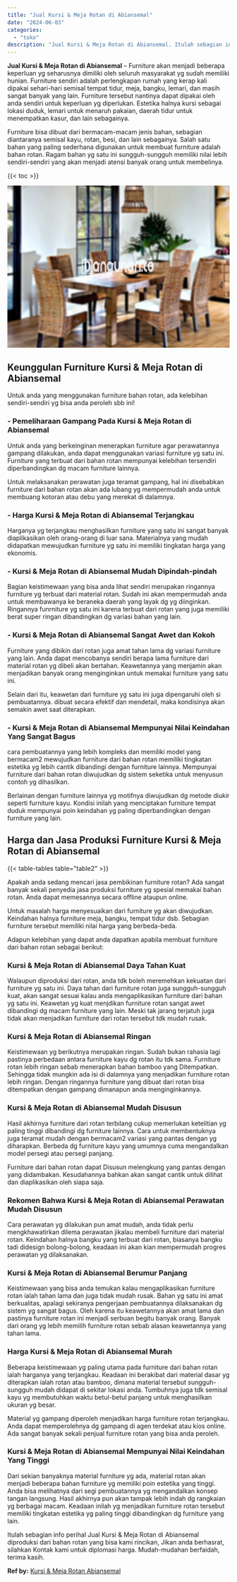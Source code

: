 ```yaml
---
title: "Jual Kursi & Meja Rotan di Abiansemal"
date: "2024-06-03"
categories: 
  - "toko"
description: "Jual Kursi & Meja Rotan di Abiansemal. Itulah sebagian info perihal Jual Kursi & Meja Rotan di Abiansemal diproduksi dari bahan rotan yang bisa kami rincikan..."
---
```


**Jual Kursi & Meja Rotan di Abiansemal** – Furniture akan menjadi beberapa keperluan yg seharusnya dimiliki oleh seluruh masyarakat yg sudah memiliki hunian. Furniture sendiri adalah perlengkapan rumah yang kerap kali dipakai sehari-hari semisal tempat tidur, meja, bangku, lemari, dan masih sangat banyak yang lain. Furniture tersebut nantinya dapat dipakai oleh anda sendiri untuk keperluan yg diperlukan. Estetika halnya kursi sebagai lokasi duduk, lemari untuk menaruh pakaian, daerah tidur untuk menempatkan kasur, dan lain sebagainya.

Furniture bisa dibuat dari bermacam-macam jenis bahan, sebagian diantaranya semisal kayu, rotan, besi, dan lain sebagainya. Salah satu bahan yang paling sederhana digunakan untuk membuat furniture adalah bahan rotan. Ragam bahan yg satu ini sungguh-sungguh memiliki nilai lebih sendiri-sendiri yang akan menjadi atensi banyak orang untuk membelinya.

{{< toc >}}

![Jual Kursi & Meja Rotan di Abiansemal](/images/kursi-meja-rotan-murah21.png)

## Keunggulan Furniture Kursi & Meja Rotan di Abiansemal

Untuk anda yang menggunakan furniture bahan rotan, ada kelebihan sendiri-sendiri yg bisa anda peroleh sbb ini!

### \- Pemeliharaan Gampang Pada Kursi & Meja Rotan di Abiansemal

Untuk anda yang berkeinginan menerapkan furniture agar perawatannya gampang dilakukan, anda dapat menggunakan variasi furniture yg satu ini. Furniture yang terbuat dari bahan rotan mempunyai kelebihan tersendiri diperbandingkan dg macam furniture lainnya.

Untuk melaksanakan perawatan juga teramat gampang, hal ini disebabkan furniture dari bahan rotan akan ada lubang yg mempermudah anda untuk membuang kotoran atau debu yang merekat di dalamnya.

### \- Harga Kursi & Meja Rotan di Abiansemal Terjangkau

Harganya yg terjangkau menghasilkan furniture yang satu ini sangat banyak diaplikasikan oleh orang-orang di luar sana. Materialnya yang mudah didapatkan mewujudkan furniture yg satu ini memiliki tingkatan harga yang ekonomis.

### \- Kursi & Meja Rotan di Abiansemal Mudah Dipindah-pindah

Bagian keistimewaan yang bisa anda lihat sendiri merupakan ringannya furniture yg terbuat dari material rotan. Sudah ini akan mempermudah anda untuk membawanya ke beraneka daerah yang layak dg yg diinginkan. Ringannya funrniture yg satu ini karena terbuat dari rotan yang juga memiliki berat super ringan dibandingkan dg variasi bahan yang lain.

### \- Kursi & Meja Rotan di Abiansemal Sangat Awet dan Kokoh

Furniture yang dibikin dari rotan juga amat tahan lama dg variasi furniture yang lain. Anda dapat mencobanya sendiri berapa lama furniture dari material rotan yg dibeli akan bertahan. Keawetannya yang menjamin akan menjadikan banyak orang menginginkan untuk memakai furniture yang satu ini.

Selain dari itu, keawetan dari furniture yg satu ini juga dipengaruhi oleh si pembuatannya. dibuat secara efektif dan mendetail, maka kondisinya akan semakin awet saat diterapkan.

### \- Kursi & Meja Rotan di Abiansemal Mempunyai Nilai Keindahan Yang Sangat Bagus

cara pembuatannya yang lebih kompleks dan memiliki model yang bermacam2 mewujudkan furniture dari bahan rotan memiliki tingkatan estetika yg lebih cantik dibandingi dengan furniture lainnya. Mempunyai furniture dari bahan rotan diwujudkan dg sistem seketika untuk menyusun contoh yg dihasilkan.

Berlainan dengan furniture lainnya yg motifnya diwujudkan dg metode diukir seperti furniture kayu. Kondisi inilah yang menciptakan furniture tempat duduk mempunyai poin keindahan yg paling diperbandingkan dengan furniture yang lain.

## Harga dan Jasa Produksi Furniture Kursi & Meja Rotan di Abiansemal

{{< table-tables table="table2" >}}

Apakah anda sedang mencari jasa pembikinan furniture rotan? Ada sangat banyak sekali penyedia jasa produksi furniture yg spesial memakai bahan rotan. Anda dapat memesannya secara offline ataupun online.

Untuk masalah harga menyesuaikan dari furniture yg akan diwujudkan. Keindahan halnya furniture meja, bangku, tempat tidur dsb. Sebagian furniture tersebut memiliki nilai harga yang berbeda-beda.

Adapun kelebihan yang dapat anda dapatkan apabila membuat furniture dari bahan rotan sebagai berikut:

### Kursi & Meja Rotan di Abiansemal Daya Tahan Kuat

Walaupun diproduksi dari rotan, anda tdk boleh meremehkan kekuatan dari furniture yg satu ini. Daya tahan dari furniture rotan juga sungguh-sungguh kuat, akan sangat sesuai kalau anda mengaplikasikan furniture dari bahan yg satu ini. Keawetan yg kuat menjdikan furniture rotan sangat awet dibandingi dg macam furniture yang lain. Meski tak jarang terjatuh juga tidak akan menjadikan furniture dari rotan tersebut tdk mudah rusak.

### Kursi & Meja Rotan di Abiansemal Ringan

Keistimewaan yg berikutnya merupakan ringan. Sudah bukan rahasia lagi pastinya perbedaan antara furniture kayu dg rotan itu tdk sama. Furniture rotan lebih ringan sebab menerapkan bahan bamboo yang Ditempatkan. Sehingga tidak mungkin ada isi di dalamnya yang menjadikan furniture rotan lebih ringan. Dengan ringannya furniture yang dibuat dari rotan bisa ditempatkan dengan gampang dimanapun anda menginginkannya.

### Kursi & Meja Rotan di Abiansemal Mudah Disusun

Hasil akhirnya furniture dari rotan terbilang cukup memerlukan ketelitian yg paling tinggi dibandingi dg furniture lainnya. Cara untuk membentuknya juga teramat mudah dengan bermacam2 variasi yang pantas dengan yg diharapkan. Berbeda dg furniture kayu yang umumnya cuma mengandalkan model persegi atau persegi panjang.

Furniture dari bahan rotan dapat Disusun melengkung yang pantas dengan yang didambakan. Kesudahannya bahkan akan sangat cantik untuk dilihat dan diaplikasikan oleh siapa saja.

### Rekomen Bahwa Kursi & Meja Rotan di Abiansemal Perawatan Mudah Disusun

Cara perawatan yg dilakukan pun amat mudah, anda tidak perlu mengkhawatirkan dilema perawatan jikalau membeli furniture dari material rotan. Keindahan halnya bangku yang terbuat dari rotan, biasanya bangku tadi didesign bolong-bolong, keadaan ini akan kian mempermudah progres perawatan yg dilaksanakan.

### Kursi & Meja Rotan di Abiansemal Berumur Panjang

Keistimewaan yang bisa anda temukan kalau mengaplikasikan furniture rotan ialah tahan lama dan juga tidak mudah rusak. Bahan yg satu ini amat berkualitas, apalagi sekiranya pengerjaan pembuatannya dilaksanakan dg sistem yg sangat bagus. Oleh karena itu keawetannya akan amat lama dan pastinya furniture rotan ini menjadi serbuan begitu banyak orang. Banyak dari orang yg lebih memilih furniture rotan sebab alasan keawetannya yang tahan lama.

### Harga Kursi & Meja Rotan di Abiansemal Murah

Beberapa keistimewaan yg paling utama pada furniture dari bahan rotan ialah harganya yang terjangkau. Keadaan ini berakibat dari material dasar yg diterapkan ialah rotan atau bamboo, dimana material tersebut sungguh-sungguh mudah didapat di sekitar lokasi anda. Tumbuhnya juga tdk semisal kayu yg membutuhkan waktu betul-betul panjang untuk menghasilkan ukuran yg besar.

Material yg gampang diperoleh menjadikan harga furniture rotan terjangkau. Anda dapat memperolehnya dg gampang di agen terdekat atau kios online. Ada sangat banyak sekali penjual furniture rotan yang bisa anda peroleh.

### Kursi & Meja Rotan di Abiansemal Mempunyai Nilai Keindahan Yang Tinggi

Dari sekian banyaknya material furniture yg ada, material rotan akan menjadi beberapa bahan furniture yg memiliki poin estetika yang tinggi. Anda bisa melihatnya dari segi pembuatannya yg mengandalkan konsep tangan langsung. Hasil akhirnya pun akan tampak lebih indah dg rangkaian yg berbagai macam. Keadaan inilah yg menjadikan furniture rotan tersebut memiliki tingkatan estetika yg paling tinggi dibandingkan dg furniture yang lain.

Itulah sebagian info perihal Jual Kursi & Meja Rotan di Abiansemal diproduksi dari bahan rotan yang bisa kami rincikan, Jikan anda berhasrat, silahkan Kontak kami untuk diplomasi harga. Mudah-mudahan berfaidah, terima kasih.

**Ref by:** [Kursi & Meja Rotan Abiansemal](https://id.wikipedia.org/wiki/Kursi)
